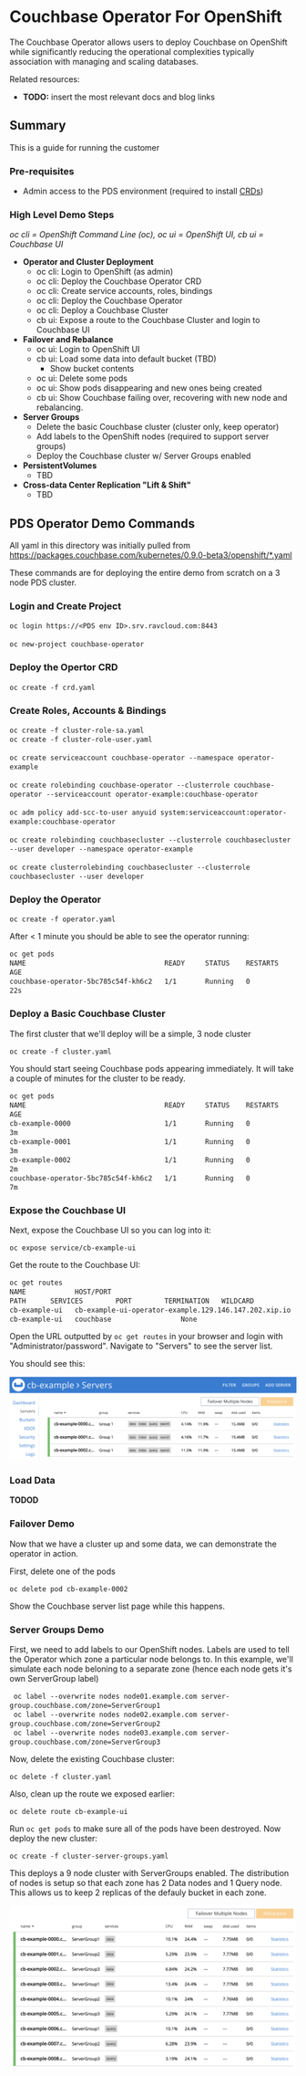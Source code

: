 

# Couchbase Operator For OpenShift

The Couchbase Operator allows users to deploy Couchbase on OpenShift while significantly reducing the operational complexities typically association with managing and scaling databases.

Related resources:

- **TODO:** insert the most relevant docs and blog links

## Summary 

This is a guide for running the customer

### Pre-requisites

- Admin access to the PDS environment (required to install [CRDs](https://blog.openshift.com/kubernetes-custom-resources-grow-up-in-v1-10/))


### High Level Demo Steps

*oc cli = OpenShift Command Line (oc), oc ui = OpenShift UI, cb ui = Couchbase UI*


- **Operator and Cluster Deployment**
	- oc cli: Login to OpenShift (as admin) 
	- oc cli: Deploy the Couchbase Operator CRD 
	- oc cli: Create service accounts, roles, bindings
	- oc cli: Deploy the Couchbase Operator
	- oc cli: Deploy a Couchbase Cluster
	- cb ui: Expose a route to the Couchbase Cluster and login to Couchbase UI
- **Failover and Rebalance**
	- oc ui: Login to OpenShift UI
	- cb ui: Load some data into default bucket (TBD)
	    - Show bucket contents
	- oc ui: Delete some pods
   - oc ui: Show pods disappearing and new ones being created
   - cb ui: Show Couchbase failing over, recovering with new node and rebalancing.
- **Server Groups**
	- Delete the basic Couchbase cluster (cluster only, keep operator)
    - Add labels to the OpenShift nodes (required to support server groups)
	- Deploy the Couchbase cluster w/ Server Groups enabled
- **PersistentVolumes**
    - TBD
- **Cross-data Center Replication "Lift & Shift"**
    - TBD


## PDS Operator Demo Commands

All yaml in this directory was initially pulled from https://packages.couchbase.com/kubernetes/0.9.0-beta3/openshift/*.yaml

These commands are for deploying the entire demo from scratch on a 3 node PDS cluster.


### Login and Create Project
```
oc login https://<PDS env ID>.srv.ravcloud.com:8443

oc new-project couchbase-operator
```

### Deploy the Opertor CRD

```
oc create -f crd.yaml
```

### Create Roles, Accounts & Bindings

```
oc create -f cluster-role-sa.yaml
oc create -f cluster-role-user.yaml

oc create serviceaccount couchbase-operator --namespace operator-example

oc create rolebinding couchbase-operator --clusterrole couchbase-operator --serviceaccount operator-example:couchbase-operator

oc adm policy add-scc-to-user anyuid system:serviceaccount:operator-example:couchbase-operator

oc create rolebinding couchbasecluster --clusterrole couchbasecluster --user developer --namespace operator-example

oc create clusterrolebinding couchbasecluster --clusterrole couchbasecluster --user developer

```

### Deploy the Operator

```
oc create -f operator.yaml
```

After < 1 minute you should be able to see the operator running:

```
oc get pods
NAME                                  READY     STATUS    RESTARTS   AGE
couchbase-operator-5bc785c54f-kh6c2   1/1       Running   0          22s
```

### Deploy a Basic Couchbase Cluster

The first cluster that we'll deploy will be a simple, 3 node cluster

```
oc create -f cluster.yaml
```

You should start seeing Couchbase pods appearing immediately. It will take a couple of minutes for the cluster to be ready.

```
oc get pods
NAME                                  READY     STATUS    RESTARTS   AGE
cb-example-0000                       1/1       Running   0          3m
cb-example-0001                       1/1       Running   0          3m
cb-example-0002                       1/1       Running   0          2m
couchbase-operator-5bc785c54f-kh6c2   1/1       Running   0          7m
```

### Expose the Couchbase UI

Next, expose the Couchbase UI so you can log into it:

```
oc expose service/cb-example-ui
```

Get the route to the Couchbase UI:

```
oc get routes
NAME            HOST/PORT                                               PATH      SERVICES        PORT        TERMINATION   WILDCARD
cb-example-ui   cb-example-ui-operator-example.129.146.147.202.xip.io             cb-example-ui   couchbase                 None
``` 

Open the URL outputted by `oc get routes` in your browser and login with "Administrator/password". Navigate to "Servers" to see the server list.

You should see this:

![dsa](img/3node-server-list.png)

### Load Data

**TODOD**


### Failover Demo

Now that we have a cluster up and some data, we can demonstrate the operator in action. 

First, delete one of the pods

```
oc delete pod cb-example-0002
```

Show the Couchbase server list page while this happens.

### Server Groups Demo

First, we need to add labels to our OpenShift nodes. Labels are used to tell the Operator which zone a particular node belongs to. In this example, we'll simulate each node beloning to a separate zone (hence each node gets it's own ServerGroup label)

```
 oc label --overwrite nodes node01.example.com server-group.couchbase.com/zone=ServerGroup1
 oc label --overwrite nodes node02.example.com server-group.couchbase.com/zone=ServerGroup2
 oc label --overwrite nodes node03.example.com server-group.couchbase.com/zone=ServerGroup3
```

Now, delete the existing Couchbase cluster:

```
oc delete -f cluster.yaml
```

Also, clean up the route we exposed earlier:

```
oc delete route cb-example-ui
```

Run `oc get pods` to make sure all of the pods have been destroyed. Now deploy the new cluster:

```
oc create -f cluster-server-groups.yaml
```

This deploys a 9 node cluster with ServerGroups enabled. The distribution of nodes is setup so that each zone has 2 Data nodes and 1 Query node. This allows us to keep 2 replicas of the defauly bucket in each zone.

![](img/9node-server-list.png)
